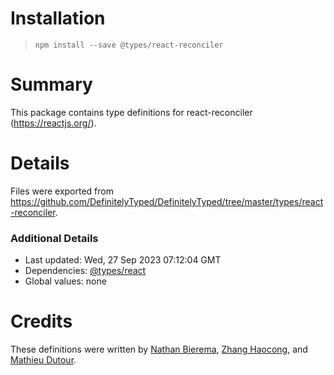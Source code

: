 # Installation
> `npm install --save @types/react-reconciler`

# Summary
This package contains type definitions for react-reconciler (https://reactjs.org/).

# Details
Files were exported from https://github.com/DefinitelyTyped/DefinitelyTyped/tree/master/types/react-reconciler.

### Additional Details
 * Last updated: Wed, 27 Sep 2023 07:12:04 GMT
 * Dependencies: [@types/react](https://npmjs.com/package/@types/react)
 * Global values: none

# Credits
These definitions were written by [Nathan Bierema](https://github.com/Methuselah96), [Zhang Haocong](https://github.com/zhanghaocong), and [Mathieu Dutour](https://github.com/mathieudutour).
